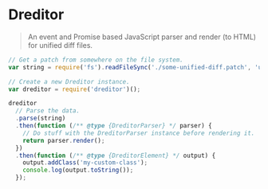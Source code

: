 # Dreditor

> An event and Promise based JavaScript parser and render (to HTML) for unified diff files.

```js
// Get a patch from somewhere on the file system.
var string = require('fs').readFileSync('./some-unified-diff.patch', 'utf8');

// Create a new Dreditor instance.
var dreditor = require('dreditor')();

dreditor
  // Parse the data.
  .parse(string)
  .then(function (/** @type {DreditorParser} */ parser) {
    // Do stuff with the DreditorParser instance before rendering it.
    return parser.render();
  })
  .then(function (/** @type {DreditorElement} */ output) {
    output.addClass('my-custom-class');
    console.log(output.toString());
  });
```
